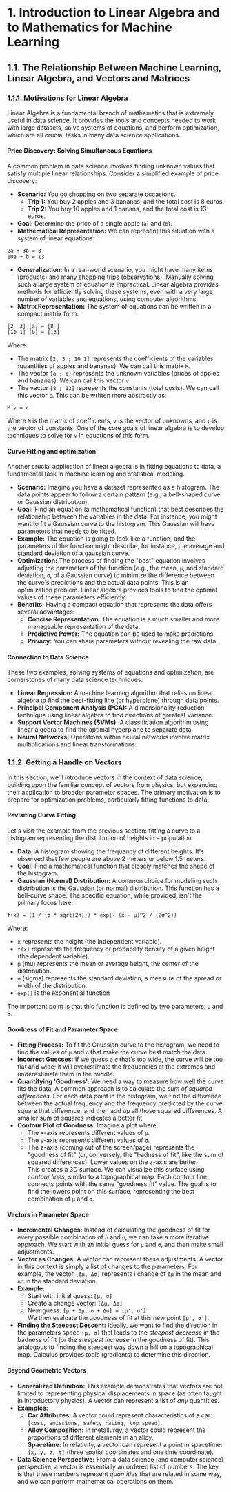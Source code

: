 # 1. Introduction to Linear Algebra and to Mathematics for Machine Learning

## 1.1. The Relationship Between Machine Learning, Linear Algebra, and Vectors and Matrices

### 1.1.1. Motivations for Linear Algebra

Linear Algebra is a fundamental branch of mathematics that is extremely useful in data science. It provides the tools and concepts needed to work with large datasets, solve systems of equations, and perform optimization, which are all crucial tasks in many data science applications.

#### Price Discovery: Solving Simultaneous Equations
A common problem in data science involves finding unknown values that satisfy multiple linear relationships. Consider a simplified example of price discovery:
* **Scenario:** You go shopping on two separate occasions.
    * **Trip 1:** You buy 2 apples and 3 bananas, and the total cost is 8 euros.
    * **Trip 2:** You buy 10 apples and 1 banana, and the total cost is 13 euros.
* **Goal:** Determine the price of a single apple (`a`) and (`b`).
* **Mathematical Representation:** We can represent this situation with a system of linear equations:
```
2a + 3b = 8
10a + b = 13
```
* **Generalization:** In a real-world scenario, you might have many items (products) and many shopping trips (observations). Manually solving such a large system of equation is impractical. Linear algebra provides methods for efficiently solving these systems, even with a very large number of variables and equations, using computer algorithms.
* **Matrix Representation:** The system of equations can be written in a compact matrix form:
```
[2  3] [a] = [8 ]
[10 1] [b] = [13]
```
Where:
* The matrix `[2, 3 ; 10 1]` represents the coefficients of the variables (quantities of apples and bananas). We can call this matrix `M`.
* The vector `[a ; b]` represents the unknown variables (prices of apples and bananas). We can call this vector `v`.
* The vector `[8 ; 13]` represents the constants (total costs). We can call this vector `c`.
This can be written more abstractly as:
```
M v = c
```
Where `M` is the matrix of coefficients, `v` is the vector of unknowns, and `c` is the vector of constants. One of the core goals of linear algebra is to develop techniques to solve for `v` in equations of this form.

#### Curve Fitting and optimization

Another crucial application of linear algebra is in fitting equations to data, a fundamental task in machine learning and statistical modeling.
* **Scenario:** Imagine you have a dataset represented as a histogram. The data points appear to follow a certain pattern (e.g., a bell-shaped curve or Gaussian distribution).
* **Goal:** Find an equation (a mathematical function) that best describes the relationship between the variables in the data. For instance, you might want to fit a Gaussian curve to the histogram. This Gaussian will have parameters that needs to be fitted.
* **Example:** The equation is going to look like a function, and the parameters of the function might describe, for instance, the average and standard deviation of a gaussian curve.
* **Optimization:** The process of finding the "best" equation involves adjusting the parameters of the function (e.g., the mean, `μ`, and standard deviation, `σ`, of a Gaussian curve) to minimize the difference between the curve's predictions and the actual data points. This is an optimization problem. Linear algebra provides tools to find the optimal values of these parameters efficiently.
* **Benefits:** Having a compact equation that represents the data offers several advantages:
    * **Concise Representation:** The equation is a much smaller and more manageable representation of the data.
    * **Predictive Power:** The equation can be used to make predictions.
    * **Privacy:** You can share parameters without revealing the raw data.

#### Connection to Data Science

These two examples, solving systems of equations and optimization, are cornerstones of many data science techniques:
* **Linear Regression:** A machine learning algorithm that relies on linear algebra to find the best-fitting line (or hyperplane) through data points.
* **Principal Component Analysis (PCA):** A dimensionality reduction technique using linear algebra to find directions of greatest variance.
* **Support Vector Machines (SVMs):** A classification algorithm using linear algebra to find the optimal hyperplane to separate data.
* **Neural Networks:** Operations within neural networks involve matrix multiplications and linear transformations.

### 1.1.2. Getting a Handle on Vectors

In this section, we'll introduce vectors in the context of data science, building upon the familiar concept of vectors from physics, but expanding their application to broader parameter spaces. The primary motivation is to prepare for optimization problems, particularly fitting functions to data.


#### Revisiting Curve Fitting
Let's visit the example from the previous section: fitting a curve to a histogram representing the distribution of heights in a population.
* **Data:** A histogram showing the frequency of different heights. It's observed that few people are above 2 meters or below 1.5 meters.
* **Goal:** Find a mathematical function that closely matches the shape of the histogram. 
* **Gaussian (Normal) Distribution:** A common choice for modeling such distribution is the Gaussian (or normal) distribution. This function has a bell-curve shape. The specific equation, while provided, isn't the primary focus here:
```
f(x) = (1 / (σ * sqrt(2π))) * exp(- (x - μ)^2 / (2σ^2))
```
Where:
* `x` represents the height (the independent variable).
* `f(x)` represents the frequency or probability density of a given height (the dependent variable).
* `μ` (mu) represents the mean or average height, the center of the distribution.
* `σ` (sigma) represents the standard deviation, a measure of the spread or width of the distribution.
* `exp()` is the exponential function

The important point is that this function is defined by two parameters: `μ` and `σ`.

#### Goodness of Fit and Parameter Space
* **Fitting Process:** To fit the Gaussian curve to the histogram, we need to find the values of `μ` and `σ` that make the curve best match the data.
* **Incorrect Guesses:** If we guess a `σ` that's too wide, the curve will be too flat and wide; it will overestimate the frequencies at the extremes and underestimate them in the middle.
* **Quantifying 'Goodness':** We need a way to measure how well the curve fits the data. A common approach is to calculate the _sum of squared differences_. For each data point in the histogram, we find the difference between the actual frequency and the frequency predicted by the curve, square that difference, and then add up all those squared differences. A smaller sum of squares indicates a better fit.
* **Contour Plot of Goodness:** Imagine a plot where:
    * The x-axis represents different values of `μ`.
    * The y-axis represents different values of `σ`.
    * The z-axis (coming out of the screen/page) represents the "goodness of fit" (or, conversely, the "badness of fit", like the sum of squared differences). Lower values on the z-axis are better.  
    This creates a 3D surface. We can visualize this surface using _contour lines_, similar to a topographical map. Each contour line connects points with the same "goodness fit" value. The goal is to find the lowers point on this surface, representing the best combination of `μ` and `σ`.

#### Vectors in Parameter Space
* **Incremental Changes:** Instead of calculating the goodness of fit for every possible combination of `μ` and `σ`, we can take a more iterative approach. We start with an initial guess for `μ` and `σ`, and then make small adjustments.
* **Vector as Changes:** A vector can represent these adjustments. A vector in this context is simply a list of changes to the parameters. For example, the vector `[Δμ, Δσ]` represents i change of `Δμ` in the mean and `Δσ` in the standard deviation.
* **Example:**
    * Start with initial guess: `[μ, σ]`
    * Create a change vector: `[Δμ, Δσ]`
    * New guess: `[μ + Δμ, σ + Δσ] = [μ', σ']`  
    We then evaluate the goodness of fit at this new point `[μ', σ']`.
* **Finding the Steepest Descent:** Ideally, we want to find the direction in the parameters space `(μ, σ)` that leads to the _steepest decrease_ in the badness of fit (or the _steepest increase_ in the goodness of fit). This analogous to finding the steepest way down a hill on a topographical map. Calculus provides tools (gradients) to determine this direction. 

#### Beyond Geometric Vectors
* **Generalized Definition:** This example demonstrates that vectors are not limited to representing physical displacements in space (as often taught in introductory physics). A vector can represent a list of _any_ quantities.
* **Examples:**
    * **Car Attributes:** A vector could represent characteristics of a car: `[cost, emissions, safety_rating, top_speed]`.
    * **Alloy Composition:** In metallurgy, a vector could represent the proportions of different elements in an alloy.
    * **Spacetime:** In relativity, a vector can represent a point in spacetime: `[x, y, z, t]` (three spatial coordinates and one time coordinate).
* **Data Science Perspective:** From a data science (and computer science) perspective, a vector is essentially an ordered list of numbers. The key is that these numbers represent _quantities_ that are related in some way, and we can perform mathematical operations on them. 
